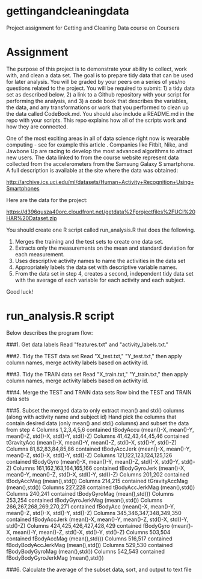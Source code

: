 gettingandcleaningdata
======================

Project assignment for Getting and Cleaning Data course on Coursera

# Assignment

The purpose of this project is to demonstrate your ability to collect, work with, and clean a data set. The goal is to prepare tidy data that can be used for later analysis. You will be graded by your peers on a series of yes/no questions related to the project. You will be required to submit: 1) a tidy data set as described below, 2) a link to a Github repository with your script for performing the analysis, and 3) a code book that describes the variables, the data, and any transformations or work that you performed to clean up the data called CodeBook.md. You should also include a README.md in the repo with your scripts. This repo explains how all of the scripts work and how they are connected.  

One of the most exciting areas in all of data science right now is wearable computing - see for example this article . Companies like Fitbit, Nike, and Jawbone Up are racing to develop the most advanced algorithms to attract new users. The data linked to from the course website represent data collected from the accelerometers from the Samsung Galaxy S smartphone. A full description is available at the site where the data was obtained: 

http://archive.ics.uci.edu/ml/datasets/Human+Activity+Recognition+Using+Smartphones 

Here are the data for the project: 

https://d396qusza40orc.cloudfront.net/getdata%2Fprojectfiles%2FUCI%20HAR%20Dataset.zip 

 You should create one R script called run_analysis.R that does the following. 
 
1. Merges the training and the test sets to create one data set.
2. Extracts only the measurements on the mean and standard deviation for each measurement. 
3. Uses descriptive activity names to name the activities in the data set
4. Appropriately labels the data set with descriptive variable names. 
5. From the data set in step 4, creates a second, independent tidy data set with the average of each variable for each activity and each subject.

Good luck!

# run_analysis.R script

Below describes the program flow:

###1. Get data labels
Read "features.txt" and "activity_labels.txt."

###2. Tidy the TEST data set
Read "X_test.txt," "Y_test.txt," then apply column names, merge activity labels based on activity id.  

###3. Tidy the TRAIN data set
Read "X_train.txt," "Y_train.txt," then apply column names, merge activity labels based on activity id.  

###4. Merge the TEST and TRAIN data sets
Row bind the TEST and TRAIN data sets

###5. Subset the merged data to only extract mean() and std() columns (along with activity name and subject id)
Hand pick the columns that contain desired data (only mean() and std() columns) and subset the data from step 4
Columns 1,2,3,4,5,6 contained tBodyAccu (mean()-X, mean()-Y, mean()-Z, std()-X, std()-Y, std()-Z)
Columns 41,42,43,44,45,46 contained tGravityAcc (mean()-X, mean()-Y, mean()-Z, std()-X, std()-Y, std()-Z)
Columns 81,82,83,84,85,86 contained tBodyAccJerk (mean()-X, mean()-Y, mean()-Z, std()-X, std()-Y, std()-Z)
Columns 121,122,123,124,125,126 contained tBodyGyro (mean()-X, mean()-Y, mean()-Z, std()-X, std()-Y, std()-Z)
Columns 161,162,163,164,165,166 contained tBodyGyroJerk (mean()-X, mean()-Y, mean()-Z, std()-X, std()-Y, std()-Z)
Columns 201,202 contained tBodyAccMag (mean(),std())
Columns 214,215 contained tGravityAccMag (mean(),std())
Columns 227,228 contained tBodyAccJerkMag (mean(),std())
Columns 240,241 contained tBodyGyroMag (mean(),std())
Columns 253,254 contained tBodyGyroJerkMag (mean(),std())
Columns 266,267,268,269,270,271 contained fBodyAcc (mean()-X, mean()-Y, mean()-Z, std()-X, std()-Y, std()-Z)
Columns 345,346,347,348,349,350 contained fBodyAccJerk (mean()-X, mean()-Y, mean()-Z, std()-X, std()-Y, std()-Z)
Columns 424,425,426,427,428,429 contained fBodyGyro (mean()-X, mean()-Y, mean()-Z, std()-X, std()-Y, std()-Z)
Columns 503,504 contained fBodyAccMag (mean(),std())
Columns 516,517 contained fBodyBodyAccJerkMag (mean(),std())
Columns 529,530 contained fBodyBodyGyroMag (mean(),std())
Columns 542,543 contained fBodyBodyGyroJerkMag (mean(),std()) 


###6. Calculate the average of the subset data, sort, and output to text file
